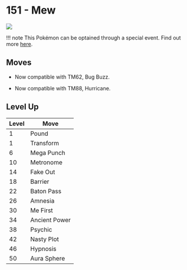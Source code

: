 # 151 - Mew
![][151]

!!! note
    This Pokémon can be optained through a special event. Find out more [here](../../special_events/#mew).

## Moves

 - Now compatible with TM62, Bug Buzz.

 - Now compatible with TM88, Hurricane.

## Level Up

Level | Move
---   | ---
  1   | Pound
  1   | Transform
  6   | Mega Punch
 10   | Metronome
 14   | Fake Out
 18   | Barrier
 22   | Baton Pass
 26   | Amnesia
 30   | Me First
 34   | Ancient Power
 38   | Psychic
 42   | Nasty Plot
 46   | Hypnosis
 50   | Aura Sphere



[151]: ../img/pokemon/151.png

